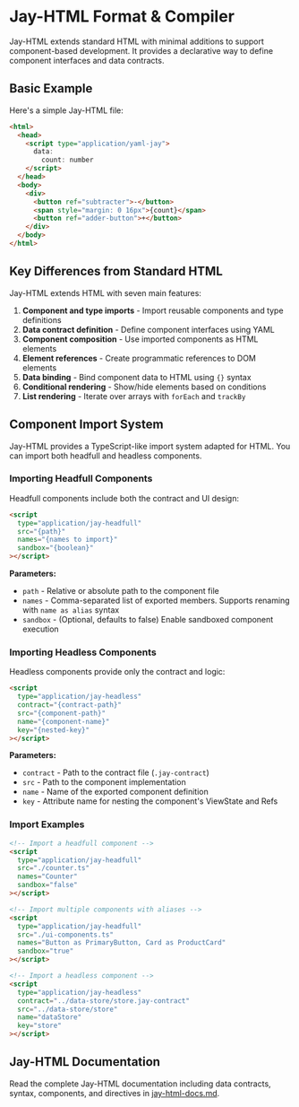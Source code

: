 # Jay-HTML Format & Compiler

Jay-HTML extends standard HTML with minimal additions to support component-based development. It provides a declarative way to define component interfaces and data contracts.

## Basic Example

Here's a simple Jay-HTML file:

```html
<html>
  <head>
    <script type="application/yaml-jay">
      data:
        count: number
    </script>
  </head>
  <body>
    <div>
      <button ref="subtracter">-</button>
      <span style="margin: 0 16px">{count}</span>
      <button ref="adder-button">+</button>
    </div>
  </body>
</html>
```

## Key Differences from Standard HTML

Jay-HTML extends HTML with seven main features:

1. **Component and type imports** - Import reusable components and type definitions
2. **Data contract definition** - Define component interfaces using YAML
3. **Component composition** - Use imported components as HTML elements
4. **Element references** - Create programmatic references to DOM elements
5. **Data binding** - Bind component data to HTML using `{}` syntax
6. **Conditional rendering** - Show/hide elements based on conditions
7. **List rendering** - Iterate over arrays with `forEach` and `trackBy`

## Component Import System

Jay-HTML provides a TypeScript-like import system adapted for HTML. You can import both headfull and headless components.

### Importing Headfull Components

Headfull components include both the contract and UI design:

```html
<script
  type="application/jay-headfull"
  src="{path}"
  names="{names to import}"
  sandbox="{boolean}"
></script>
```

**Parameters:**
- `path` - Relative or absolute path to the component file
- `names` - Comma-separated list of exported members. Supports renaming with `name as alias` syntax
- `sandbox` - (Optional, defaults to false) Enable sandboxed component execution

### Importing Headless Components

Headless components provide only the contract and logic:

```html
<script
  type="application/jay-headless"
  contract="{contract-path}"
  src="{component-path}"
  name="{component-name}"
  key="{nested-key}"
></script>
```

**Parameters:**
- `contract` - Path to the contract file (`.jay-contract`)
- `src` - Path to the component implementation
- `name` - Name of the exported component definition
- `key` - Attribute name for nesting the component's ViewState and Refs

### Import Examples

```html
<!-- Import a headfull component -->
<script
  type="application/jay-headfull"
  src="./counter.ts"
  names="Counter"
  sandbox="false"
></script>

<!-- Import multiple components with aliases -->
<script
  type="application/jay-headfull"
  src="./ui-components.ts"
  names="Button as PrimaryButton, Card as ProductCard"
  sandbox="true"
></script>

<!-- Import a headless component -->
<script
  type="application/jay-headless"
  contract="../data-store/store.jay-contract"
  src="../data-store/store"
  name="dataStore"
  key="store"
></script>
```

## Jay-HTML Documentation

Read the complete Jay-HTML documentation including data contracts, syntax, components, and directives in [jay-html-docs.md](docs/jay-html-docs.md). 